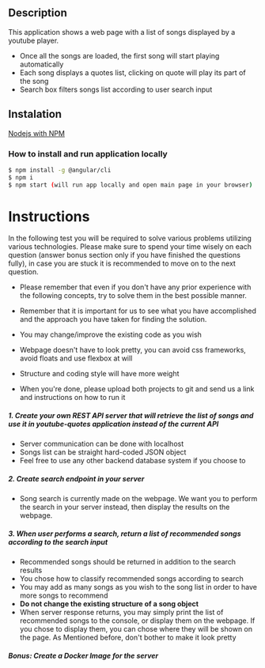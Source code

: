 ## Description

This application shows a web page with a list of songs displayed by a youtube player.
 - Once all the songs are loaded, the first song will start playing automatically
 - Each song displays a quotes list, clicking on quote will play its part of the song
 - Search box filters songs list according to user search input

## Instalation
[Nodejs with NPM](https://nodejs.org/en/)

### How to install and run application locally
```bash
$ npm install -g @angular/cli
$ npm i
$ npm start (will run app locally and open main page in your browser)
```

# Instructions

In the following test you will be required to solve various problems utilizing various technologies.
Please make sure to spend your time wisely on each question (answer bonus section only if you have finished the questions fully), in case you are stuck it is recommended to move on to the next question.
 - Please remember that even if you don't have any prior experience with the following concepts, try to solve them in the best possible manner.
 - Remember that it is important for us to see what you have accomplished and the approach you have taken for finding the solution. 
 - You may change/improve the existing code as you wish
 - Webpage doesn't have to look pretty, you can avoid css frameworks, avoid floats and use flexbox at will
 - Structure and coding style will have more weight

 - When you're done, please upload both projects to git and send us a link and instructions on how to run it

##### 1. Create your own REST API server that will retrieve the list of songs and use it in youtube-quotes application instead of the current API
 - Server communication can be done with localhost
 - Songs list can be straight hard-coded JSON object
 - Feel free to use any other backend database system if you choose to

##### 2. Create search endpoint in your server
 - Song search is currently made on the webpage. We want you to perform the search in your server instead, then display the results on the webpage.

##### 3. When user performs a search, return a list of recommended songs according to the search input
 - Recommended songs should be returned in addition to the search results
 - You chose how to classify recommended songs according to search
 - You may add as many songs as you wish to the song list in order to have more songs to recommend
 - **Do not change the existing structure of a song object**
 - When server response returns, you may simply print the list of recommended songs to the console, or display them on the webpage. If you chose to display them, you can chose where they will be shown on the page. As Mentioned before, don't bother to make it look pretty

##### Bonus: Create a Docker Image for the server